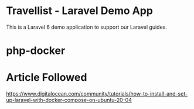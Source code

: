 # Travellist - Laravel Demo App

This is a Laravel 6 demo application to support our Laravel guides.
# php-docker

# Article Followed
https://www.digitalocean.com/community/tutorials/how-to-install-and-set-up-laravel-with-docker-compose-on-ubuntu-20-04
